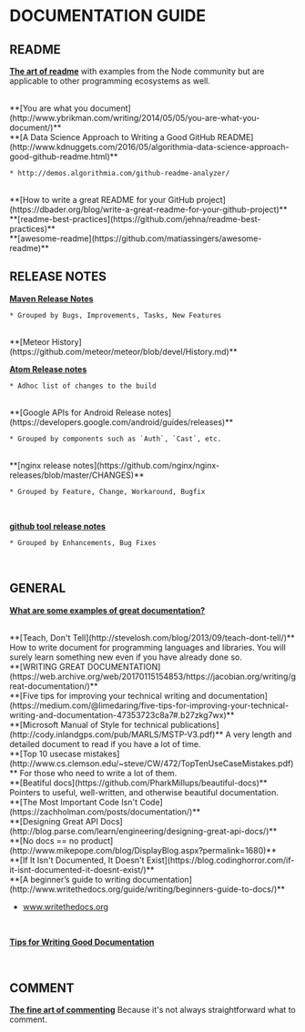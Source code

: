 # DOCUMENTATION GUIDE

## README
**[The art of readme](https://github.com/noffle/art-of-readme)** with examples from the Node community but are applicable to other programming ecosystems as well.

<br/>
**[You are what you document](http://www.ybrikman.com/writing/2014/05/05/you-are-what-you-document/)**

<br/>
**[A Data Science Approach to Writing a Good GitHub README](http://www.kdnuggets.com/2016/05/algorithmia-data-science-approach-good-github-readme.html)**

    * http://demos.algorithmia.com/github-readme-analyzer/

<br/>
**[How to write a great README for your GitHub project](https://dbader.org/blog/write-a-great-readme-for-your-github-project)**

<br/>
**[readme-best-practices](https://github.com/jehna/readme-best-practices)**

<br/>
**[awesome-readme](https://github.com/matiassingers/awesome-readme)**

<br/>

## RELEASE NOTES
**[Maven Release Notes](https://maven.apache.org/docs/3.5.2/release-notes.html)**

    * Grouped by Bugs, Improvements, Tasks, New Features

<br/>
**[Meteor History](https://github.com/meteor/meteor/blob/devel/History.md)**

<br/>

**[Atom Release notes](https://atom.io/releases)**

    * Adhoc list of changes to the build

<br/>
**[Google APIs for Android Release notes](https://developers.google.com/android/guides/releases)**

    * Grouped by components such as `Auth`, `Cast`, etc.

<br/>
**[nginx release notes](https://github.com/nginx/nginx-releases/blob/master/CHANGES)**

    * Grouped by Feature, Change, Workaround, Bugfix

<br/>

**[github tool release notes](https://github.com/github-tools/github-release-notes/blob/master/CHANGELOG.md)**

    * Grouped by Enhancements, Bug Fixes

<br/>

## GENERAL

**[What are some examples of great documentation?](https://dev.to/ben/what-are-some-examples-of-great-documentation)**

<br/>
**[Teach, Don't Tell](http://stevelosh.com/blog/2013/09/teach-dont-tell/)** How to write document for programming languages and libraries. You will surely learn something new even if you have already done so.

<br/>
**[WRITING GREAT DOCUMENTATION](https://web.archive.org/web/20170115154853/https://jacobian.org/writing/great-documentation/)**

<br/>
**[Five tips for improving your technical writing and documentation](https://medium.com/@limedaring/five-tips-for-improving-your-technical-writing-and-documentation-47353723c8a7#.b27zkg7wx)**

<br/>
**[Microsoft Manual of Style for technical publications](http://cody.inlandgps.com/pub/MARLS/MSTP-V3.pdf)** A very length and detailed document to read if you have a lot of time.

<br/>
**[Top 10 usecase mistakes](http://www.cs.clemson.edu/~steve/CW/472/TopTenUseCaseMistakes.pdf)** For those who need to write a lot of them.

<br/>
**[Beatiful docs](https://github.com/PharkMillups/beautiful-docs)** Pointers to useful, well-written, and otherwise beautiful documentation.

<br/>
**[The Most Important Code Isn't Code](https://zachholman.com/posts/documentation/)**

<br/>
**[Designing Great API Docs](http://blog.parse.com/learn/engineering/designing-great-api-docs/)**

<br/>
**[No docs == no product](http://www.mikepope.com/blog/DisplayBlog.aspx?permalink=1680)**

<br/>
**[If It Isn't Documented, It Doesn't Exist](https://blog.codinghorror.com/if-it-isnt-documented-it-doesnt-exist/)**

<br/>
**[A beginner’s guide to writing documentation](http://www.writethedocs.org/guide/writing/beginners-guide-to-docs/)**

* www.writethedocs.org

<br/>

**[Tips for Writing Good Documentation](http://readwrite.com/2010/08/14/tips-for-writing-good-document/#awesm=~oCZZHjd5dUD5EN)**

<br/>


## COMMENT
**[The fine art of commenting](http://www.icsharpcode.net/technotes/commenting20020413.pdf)** Because it's not always straightforward what to comment.


